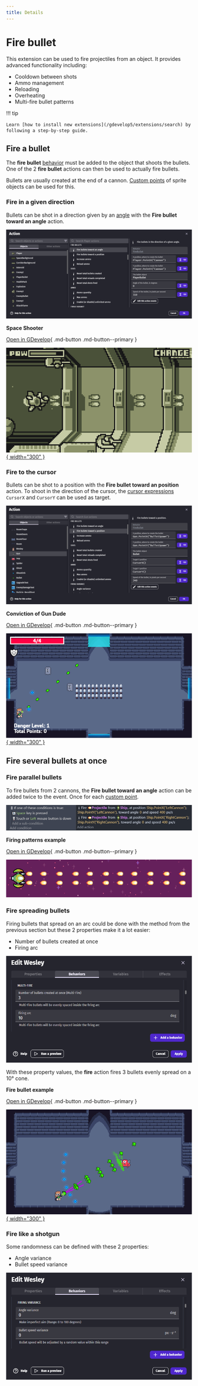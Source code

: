 ```yaml
---
title: Details
---
```

# Fire bullet

This extension can be used to fire projectiles from an object.  It provides advanced functionality including:

  - Cooldown between shots
  - Ammo management
  - Reloading
  - Overheating
  - Multi-fire bullet patterns

!!! tip

    Learn [how to install new extensions](/gdevelop5/extensions/search) by following a step-by-step guide.

## Fire a bullet

The **fire bullet** [behavior](/gdevelop5/behaviors/) must be added to the object that shoots the bullets. One of the 2 **fire bullet** actions can then be used to actually fire bullets.

Bullets are usually created at the end of a cannon. [Custom points](/gdevelop5/objects/sprite/edit-points/) of sprite objects can be used for this.

### Fire in a given direction

Bullets can be shot in a direction given by an [angle](/gdevelop5/tutorials/basic-game-making-concepts/#angles) with the **Fire bullet toward an angle** action.

![](fire-bullet-angle-instruction-editor.png)

**Space Shooter**

[Open in GDevelop](https://editor.gdevelop.io/?project=example://space-shooter){ .md-button .md-button--primary }

[![](space-shooter-example.png){ width="300" }](https://editor.gdevelop.io/?project=example://space-shooter)

### Fire to the cursor

Bullets can be shot to a position with the **Fire bullet toward an position** action. To shoot in the direction of the cursor, the [cursor expressions](/gdevelop5/all-features/mouse-touch/) `CursorX` and `CursorY` can be used as target.

![](fire-bullet-position-instruction-editor.png)

**Conviction of Gun Dude**

[Open in GDevelop](https://editor.gdevelop.io/?project=example://conviction-of-gun-dude-desktop){ .md-button .md-button--primary }

[![](conviction-dude-example.png){ width="300" }](https://editor.gdevelop.io/?project=example://conviction-of-gun-dude-desktop)

## Fire several bullets at once

### Fire parallel bullets

To fire bullets from 2 cannons, the **Fire bullet toward an angle** action can be added twice to the event. Once for each [custom point](/gdevelop5/objects/sprite/edit-points/).

![](fire-bullet-2-points-event.png)

**Firing patterns example**

[Open in GDevelop](https://editor.gdevelop.io/?project=example://firing-patterns){ .md-button .md-button--primary }

[![](fire-bullet-2-points-in-game.png)](https://editor.gdevelop.io/?project=example://firing-patterns)

### Fire spreading bullets

Firing bullets that spread on an arc could be done with the method from the previous section but these 2 properties make it a lot easier:

  - Number of bullets created at once
  - Firing arc

![](fire-bullet-multi-fire-properties.png)

With these property values, the **fire** action fires 3 bullets evenly spread on a 10° cone.

**Fire bullet example**

[Open in GDevelop](https://editor.gdevelop.io/?project=example://fire-bullet){ .md-button .md-button--primary }

[![](multi-fire-example.png){ width="300" }](https://editor.gdevelop.io/?project=example://fire-bullet)

### Fire like a shotgun

Some randomness can be defined with these 2 properties:

  - Angle variance
  - Bullet speed variance

![](fire-bullet-variance-properties.png)
